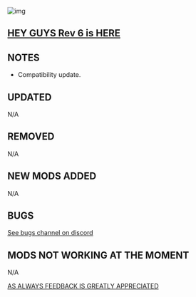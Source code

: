 ![img](https://s11.gifyu.com/images/SgCoI.png)

## [HEY GUYS Rev 6 is HERE](https://)

## NOTES

- Compatibility update.


## UPDATED

N/A

## REMOVED

N/A

## NEW MODS ADDED

N/A

## BUGS

[See bugs channel on discord](https://discord.gg/xZNztPjA2u)

## MODS NOT WORKING AT THE MOMENT

N/A

[AS ALWAYS FEEDBACK IS GREATLY APPRECIATED](https://)
